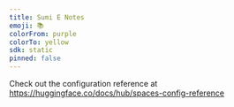 ```yaml
---
title: Sumi E Notes
emoji: 📚
colorFrom: purple
colorTo: yellow
sdk: static
pinned: false
---
```


Check out the configuration reference at https://huggingface.co/docs/hub/spaces-config-reference
